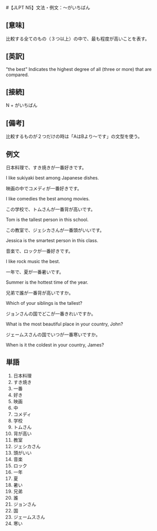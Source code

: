 #【JLPT N5】文法・例文：〜がいちばん

## [意味]

比較する全てのもの（３つ以上）の中で、最も程度が高いことを表す。

## [英訳]
"the best"
Indicates the highest degree of all (three or more) that are compared.

## [接続]
N + がいちばん

## [備考]
比較するものが２つだけの時は「AはBより〜です」の文型を使う。

## 例文
日本料理で、すき焼きが一番好きです。

I like sukiyaki best among Japanese dishes.

映画の中でコメディが一番好きです。

I like comedies the best among movies.

この学校で、トムさんが一番背が高いです。

Tom is the tallest person in this school.

この教室で、ジェシカさんが一番頭がいいです。

Jessica is the smartest person in this class.

音楽で、ロックが一番好きです。

I like rock music the best.

一年で、夏が一番暑いです。

Summer is the hottest time of the year.

兄弟で誰が一番背が高いですか。

Which of your siblings is the tallest?

ジョンさんの国でどこが一番きれいですか。

What is the most beautiful place in your country, John?

ジェームスさんの国でいつが一番寒いですか。

When is it the coldest in your country, James?

## 単語

1. 日本料理
2. すき焼き
3. 一番
4. 好き
5. 映画
6. 中
7. コメディ
8. 学校
9. トムさん
10. 背が高い
11. 教室
12. ジェシカさん
13. 頭がいい
14. 音楽
15. ロック
16. 一年
17. 夏
18. 暑い
19. 兄弟
20. 誰
21. ジョンさん
22. 国
23. ジェームスさん
24. 寒い
